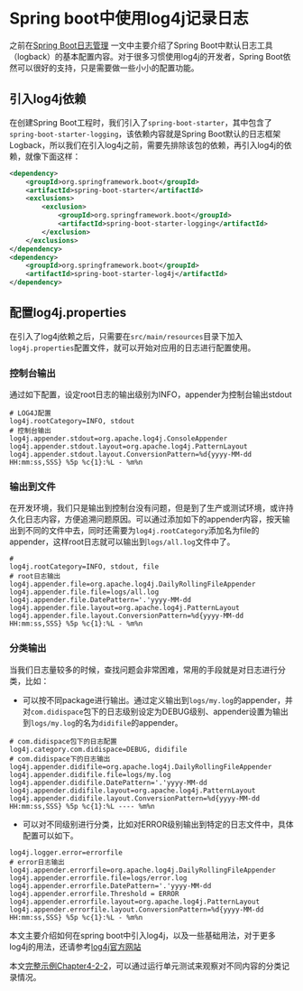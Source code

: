 # Spring boot中使用log4j记录日志

之前在[Spring Boot日志管理](./Chapter%209%20-%20Spring%20Boot%E6%97%A5%E5%BF%97%E7%AE%A1%E7%90%86.md) 一文中主要介绍了Spring Boot中默认日志工具（logback）的基本配置内容。对于很多习惯使用log4j的开发者，Spring Boot依然可以很好的支持，只是需要做一些小小的配置功能。

## 引入log4j依赖

在创建Spring Boot工程时，我们引入了```spring-boot-starter```，其中包含了```spring-boot-starter-logging```，该依赖内容就是Spring Boot默认的日志框架Logback，所以我们在引入log4j之前，需要先排除该包的依赖，再引入log4j的依赖，就像下面这样：

```xml
<dependency>
    <groupId>org.springframework.boot</groupId>
    <artifactId>spring-boot-starter</artifactId>
    <exclusions>
        <exclusion> 
            <groupId>org.springframework.boot</groupId>
            <artifactId>spring-boot-starter-logging</artifactId>
        </exclusion>
    </exclusions>
</dependency>
<dependency>
    <groupId>org.springframework.boot</groupId>
    <artifactId>spring-boot-starter-log4j</artifactId>
</dependency>
```

## 配置log4j.properties

在引入了log4j依赖之后，只需要在```src/main/resources```目录下加入```log4j.properties```配置文件，就可以开始对应用的日志进行配置使用。

### 控制台输出

通过如下配置，设定root日志的输出级别为INFO，appender为控制台输出stdout

```properties
# LOG4J配置
log4j.rootCategory=INFO, stdout
# 控制台输出
log4j.appender.stdout=org.apache.log4j.ConsoleAppender
log4j.appender.stdout.layout=org.apache.log4j.PatternLayout
log4j.appender.stdout.layout.ConversionPattern=%d{yyyy-MM-dd HH:mm:ss,SSS} %5p %c{1}:%L - %m%n
```

### 输出到文件

在开发环境，我们只是输出到控制台没有问题，但是到了生产或测试环境，或许持久化日志内容，方便追溯问题原因。可以通过添加如下的appender内容，按天输出到不同的文件中去，同时还需要为```log4j.rootCategory```添加名为file的appender，这样root日志就可以输出到```logs/all.log```文件中了。

```properties
#
log4j.rootCategory=INFO, stdout, file
# root日志输出
log4j.appender.file=org.apache.log4j.DailyRollingFileAppender
log4j.appender.file.file=logs/all.log
log4j.appender.file.DatePattern='.'yyyy-MM-dd
log4j.appender.file.layout=org.apache.log4j.PatternLayout
log4j.appender.file.layout.ConversionPattern=%d{yyyy-MM-dd HH:mm:ss,SSS} %5p %c{1}:%L - %m%n
```

### 分类输出

当我们日志量较多的时候，查找问题会非常困难，常用的手段就是对日志进行分类，比如：

* 可以按不同package进行输出。通过定义输出到```logs/my.log```的appender，并对```com.didispace```包下的日志级别设定为DEBUG级别、appender设置为输出到```logs/my.log```的名为```didifile```的appender。

```properties
# com.didispace包下的日志配置
log4j.category.com.didispace=DEBUG, didifile
# com.didispace下的日志输出
log4j.appender.didifile=org.apache.log4j.DailyRollingFileAppender
log4j.appender.didifile.file=logs/my.log
log4j.appender.didifile.DatePattern='.'yyyy-MM-dd
log4j.appender.didifile.layout=org.apache.log4j.PatternLayout
log4j.appender.didifile.layout.ConversionPattern=%d{yyyy-MM-dd HH:mm:ss,SSS} %5p %c{1}:%L ---- %m%n
```

* 可以对不同级别进行分类，比如对ERROR级别输出到特定的日志文件中，具体配置可以如下。

```properties
log4j.logger.error=errorfile
# error日志输出
log4j.appender.errorfile=org.apache.log4j.DailyRollingFileAppender
log4j.appender.errorfile.file=logs/error.log
log4j.appender.errorfile.DatePattern='.'yyyy-MM-dd
log4j.appender.errorfile.Threshold = ERROR
log4j.appender.errorfile.layout=org.apache.log4j.PatternLayout
log4j.appender.errorfile.layout.ConversionPattern=%d{yyyy-MM-dd HH:mm:ss,SSS} %5p %c{1}:%L - %m%n
```

本文主要介绍如何在spring boot中引入log4j，以及一些基础用法，对于更多log4j的用法，还请参考[log4j官方网站](http://logging.apache.org/log4j/1.2/)

本文[完整示例Chapter4-2-2](http://git.oschina.net/didispace/SpringBoot-Learning)，可以通过运行单元测试来观察对不同内容的分类记录情况。
